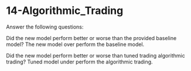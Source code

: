 # 14-Algorithmic_Trading

Answer the following questions:

Did the new model perform better or worse than the provided baseline model? The new model over perform the baseline model.
  
  
Did the new model perform better or worse than tuned trading algorithmic trading? Tuned model under perform the algorithmic trading.
 
